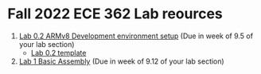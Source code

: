 # Fall 2022 ECE 362 Lab reources

1. [Lab 0.2 ARMv8 Development environment setup](./lab-0.2/lab_0.2.md) (Due in week of 9.5 of your lab section)
   - [Lab 0.2 template](./lab-0.2/lab_0.2_code/)
2. [Lab 1 Basic Assembly](./lab-1/lab_1.md) (Due in week of 9.12 of your lab section)
